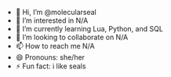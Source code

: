 - 👋 Hi, I’m @molecularseal
- 👀 I’m interested in N/A
- 🌱 I’m currently learning Lua, Python, and SQL
- 💞️ I’m looking to collaborate on N/A
- 📫 How to reach me N/A
- 😄 Pronouns: she/her
- ⚡ Fun fact: i like seals

<!---
molecularseal/molecularseal is a ✨ special ✨ repository because its `README.md` (this file) appears on your GitHub profile.
You can click the Preview link to take a look at your changes.
--->
